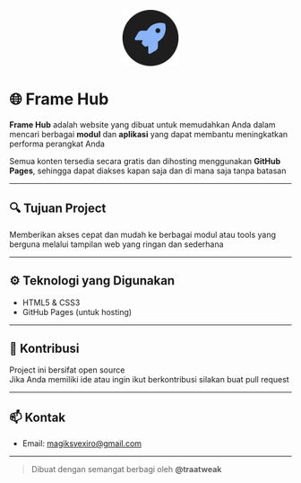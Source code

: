 <p align="center">
  <img src="icon/icon.png" alt="Frame Hub Logo" width="100" />
</p>

# 🌐 Frame Hub

**Frame Hub** adalah website yang dibuat untuk memudahkan Anda dalam mencari berbagai **modul** dan **aplikasi** yang dapat membantu meningkatkan performa perangkat Anda

Semua konten tersedia secara gratis dan dihosting menggunakan **GitHub Pages**, sehingga dapat diakses kapan saja dan di mana saja tanpa batasan

---

## 🔍 Tujuan Project

Memberikan akses cepat dan mudah ke berbagai modul atau tools yang berguna melalui tampilan web yang ringan dan sederhana

---

## ⚙️ Teknologi yang Digunakan

- HTML5 & CSS3  
- GitHub Pages (untuk hosting)

---

## 🤝 Kontribusi

Project ini bersifat open source  
Jika Anda memiliki ide atau ingin ikut berkontribusi silakan buat pull request

---

## 📫 Kontak

- Email: magiksvexiro@gmail.com

---

> Dibuat dengan semangat berbagi oleh **@traatweak**
